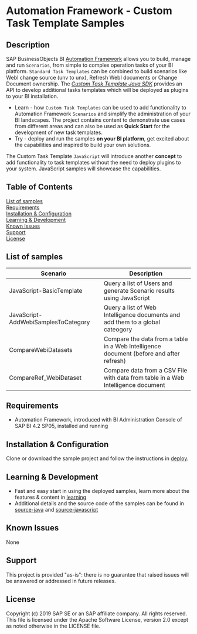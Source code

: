 # Automation Framework - Custom Task Template Samples

## Description
SAP BusinessObjects BI [Automation Framework](https://help.sap.com/viewer/55dcdd714f614d1ca77af92b79ff5e44/4.2.5/en-US) allows you to build, manage and run `Scenarios`, from simple to complex operation tasks of your BI platform. 
`Standard Task Templates` can be combined to build scenarios like WebI change source (unv to unx), Refresh WebI documents or Change Document ownership. 
The [*Custom Task Template Java SDK*](https://blogs.sap.com/2017/12/08/how-to-create-a-custom-task-template-for-bi-automation-framework) provides an API to develop additional tasks templates which will be deployed as plugins to your BI installation.

 * Learn -  how `Custom Task Templates` can be used to add functionality to Automation Framework `Scenarios` and simplify the administration of your BI landscapes.
   The project contains content to demonstrate use cases from different areas and can also be used as **Quick Start** for the development of new task templates. 
 * Try - deploy and run the samples **on your BI platform**, get excited about the capabilities and inspired to build your own solutions. 

The Custom Task Template `JavaScript` will introduce another **concept** to add functionality to task templates without the need to deploy plugins to your system. JavaScript samples will showcase the capabilities.

## Table of Contents
[List of samples](#samples)  
[Requirements](#requirements)  
[Installation & Configuration](#installation)  
[Learning & Development](#learning)  
[Known Issues](#knownissues)  
[Support](#support)  
[License](#license)  

<a name='samples'>

## List of samples

  Scenario          | Description
  ----------------- | -------------------------------------------------------------------------------------------------
  JavaScript-BasicTemplate | Query a list of Users and generate Scenario results using JavaScript
  JavaScript-AddWebiSamplesToCategory  |  Query a list of Web Intelligence documents and add them to a global cateogory  
  CompareWebiDatasets | Compare the data from a table in a Web Intelligence document (before and after refresh)  
  CompareRef_WebiDataset | Compare data from a CSV File with data from table in a Web Intelligence document  
  


<a name='requirements'>

## Requirements
* Automation Framework, introduced with BI Administration Console of SAP BI 4.2 SP05, installed and running 

<a name='installation'>

## Installation & Configuration
Clone or download the sample project and follow the instructions in [deploy](deploy/README.md).

<a name='learning'>

## Learning & Development
* Fast and easy start in using the deployed samples, learn more about the features & content in [learning](learning/README.md)  
* Additional details and the source code of the samples can be found in [source-java](source-java/README.md) and [source-javascript](source-javascript/README.md)  


<a name='knownissues'>

## Known Issues
None


<a name='support'>

## Support
This project is provided "as-is": there is no guarantee that raised issues will be answered or addressed in future releases.

<a name='license'>

## License
Copyright (c) 2019 SAP SE or an SAP affiliate company. All rights reserved. This file is licensed under the Apache Software License, version 2.0 except as noted otherwise in the LICENSE file.
